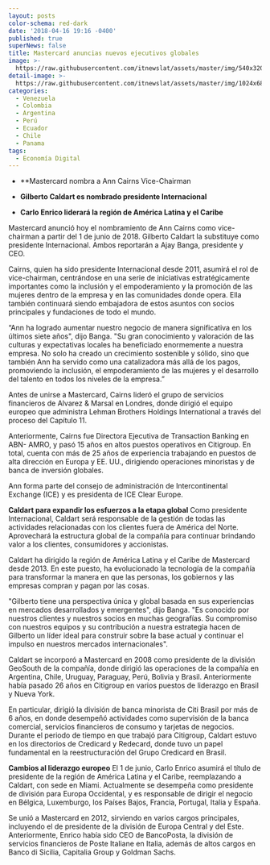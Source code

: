```yaml
---
layout: posts
color-schema: red-dark
date: '2018-04-16 19:16 -0400'
published: true
superNews: false
title: Mastercard anuncias nuevos ejecutivos globales
image: >-
  https://raw.githubusercontent.com/itnewslat/assets/master/img/540x320/Gilberto-Caldart-p.jpg
detail-image: >-
  https://raw.githubusercontent.com/itnewslat/assets/master/img/1024x680/Gilberto-Caldart-g.jpg
categories:
  - Venezuela
  - Colombia
  - Argentina
  - Perú
  - Ecuador
  - Chile
  - Panama
tags:
  - Economía Digital
---
```

- **Mastercard nombra a Ann Cairns Vice-Chairman

- **Gilberto Caldart es nombrado presidente Internacional**

- **Carlo Enrico liderará la región de América Latina y el Caribe**


Mastercard anunció hoy el nombramiento de Ann Cairns como vice-chairman a partir del 1 de junio de 2018. Gilberto Caldart la substituye como presidente Internacional. Ambos reportarán a Ajay Banga, presidente y CEO.

Cairns, quien ha sido presidente Internacional desde 2011, asumirá el rol de vice-chairman, centrándose en una serie de iniciativas estratégicamente importantes como la inclusión y el empoderamiento y la promoción de las mujeres dentro de la empresa y en las comunidades donde opera. Ella también continuará siendo embajadora de estos asuntos con socios principales y fundaciones de todo el mundo.

“Ann ha logrado aumentar nuestro negocio de manera significativa en los últimos siete años", dijo Banga. "Su gran conocimiento y valoración de las culturas y expectativas locales ha beneficiado enormemente a nuestra empresa. No solo ha creado un crecimiento sostenible y sólido, sino que también Ann ha servido como una catalizadora más allá de los pagos, promoviendo la inclusión, el empoderamiento de las mujeres y el desarrollo del talento en todos los niveles de la empresa.” 

Antes de unirse a Mastercard, Cairns lideró el grupo de servicios financieros de Alvarez & Marsal en Londres, donde dirigió el equipo europeo que administra Lehman Brothers Holdings International a través del proceso del Capítulo 11.

Anteriormente, Cairns fue Directora Ejecutiva de Transaction Banking en ABN- AMRO, y pasó 15 años en altos puestos operativos en Citigroup. En total, cuenta con más de 25 años de experiencia trabajando en puestos de alta dirección en Europa y EE. UU., dirigiendo operaciones minoristas y de banca de inversión globales.

Ann forma parte del consejo de administración de Intercontinental Exchange (ICE) y es presidenta de ICE Clear Europe.

**Caldart para expandir los esfuerzos a la etapa global**
Como presidente Internacional, Caldart será responsable de la gestión de todas las actividades relacionadas con los clientes fuera de América del Norte. Aprovechará la estructura global de la compañía para continuar brindando valor a los clientes, consumidores y accionistas.

Caldart ha dirigido la región de América Latina y el Caribe de Mastercard desde 2013. En este puesto, ha evolucionado la tecnología de la compañía para transformar la manera en que las personas, los gobiernos y las empresas compran y pagan por las cosas.

"Gilberto tiene una perspectiva única y global basada en sus experiencias en mercados desarrollados y emergentes", dijo Banga. "Es conocido por nuestros clientes y nuestros socios en muchas geografías. Su compromiso con nuestros equipos y su contribución a nuestra estrategia hacen de Gilberto un líder ideal para construir sobre la base actual y continuar el impulso en nuestros mercados internacionales".

Caldart se incorporó a Mastercard en 2008 como presidente de la división GeoSouth de la compañía, donde dirigió las operaciones de la compañía en Argentina, Chile, Uruguay, Paraguay, Perú, Bolivia y Brasil. Anteriormente había pasado 26 años en Citigroup en varios puestos de liderazgo en Brasil y Nueva York.

En particular, dirigió la división de banca minorista de Citi Brasil por más de 6 años, en donde desempeñó actividades como supervisión de la banca comercial, servicios financieros de consumo y tarjetas de negocios. Durante el periodo de tiempo en que trabajó para Citigroup, Caldart estuvo en los directorios de Credicard y Redecard, donde tuvo un papel fundamental en la reestructuración del Grupo Credicard en Brasil.

**Cambios al liderazgo europeo**
El 1 de junio, Carlo Enrico asumirá el título de presidente de la región de América Latina y el Caribe, reemplazando a Caldart, con sede en Miami. Actualmente se desempeña como presidente de división para Europa Occidental, y es responsable de dirigir el negocio en Bélgica, Luxemburgo, los Países Bajos, Francia, Portugal, Italia y España.

Se unió a Mastercard en 2012, sirviendo en varios cargos principales, incluyendo el de presidente de la división de Europa Central y del Este. Anteriormente, Enrico había sido CEO de BancoPosta, la división de servicios financieros de Poste Italiane en Italia, además de altos cargos en Banco di Sicilia, Capitalia Group y Goldman Sachs.

